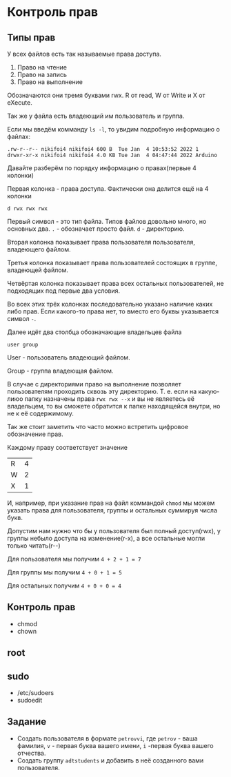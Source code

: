 # Контроль прав

## Типы прав

У всех файлов есть так называемые права доступа.

1. Право на чтение
2. Право на запись
3. Право на выполнение

Обозначаются они тремя буквами rwx. R от read, W от Write и X от eXecute.

Так же у файла есть владеющий им пользователь и группа.

Если мы введём комманду `ls -l`, то увидим подробную информацию о файлах:

```
.rw-r--r-- nikifoi4 nikifoi4 600 B  Tue Jan  4 10:53:52 2022 1
drwxr-xr-x nikifoi4 nikifoi4 4.0 KB Tue Jan  4 04:47:44 2022 Arduino
```

Давайте разберём по порядку информацию о правах(первые 4 колонки)

Первая колонка - права доступа. Фактически она делится ещё на 4 колонки

```
d rwx rwx rwx
```

Первый символ - это тип файла. Типов файлов довольно много, но основных два. `.` - обозначает просто файл. `d` - директорию.

Вторая колонка показывает права пользователя пользователя, владеющего файлом.

Третья колонка показывает права пользователей состоящих в группе, владеющей файлом.

Четвёртая колонка показывает права всех остальных пользователей, не подходящих под первые два условия.

Во всех этих трёх колонках последовательно указано наличие каких либо прав. Если какого-то права нет, то вместо его буквы указывается символ `-`.

Далее идёт два столбца обозначающие владельцев файла

```
user group
```

User - пользователь владеющий файлом.

Group - группа владеющая файлом.

В случае с директориями право на выполнение позволяет пользователям проходить сквозь эту директорию. Т. е. если на какую-лиюо папку назначены права `rwx rwx --x` и вы не являетесь её владельцем, то вы сможете обратится к папке находящейся внутри, но не к её содержимому.

Так же стоит заметить что часто можно встретить цифровое обозначение прав.

Каждому праву соответствует значение

|   |   |
| - | - |
| R | 4 |
| W | 2 |
| X | 1 |

И, например, при указание прав на файл коммандой `chmod` мы можем указать права для пользователя, группы и остальных суммируя числа букв.

Допустим нам нужно что бы у пользователя был полный доступ(rwx), у группы небыло доступа на изменение(r-x), а все остальные могли только читать(r--)

Для пользователя мы получим `4 + 2 + 1 = 7`

Для группы мы получим `4 + 0 + 1 = 5`

Для остальных получим `4 + 0 + 0 = 4`

## Контроль прав

* chmod
* chown

## root

## sudo

* /etc/sudoers
* sudoedit

## Задание

* Создать пользователя в формате `petrovvi`, где `petrov` - ваша фамилия, `v` - первая буква вашего имени, `i` -первая буква вашего отчества.
* Создать группу  `adtstudents` и добавить в неё созданного вами пользователя.

